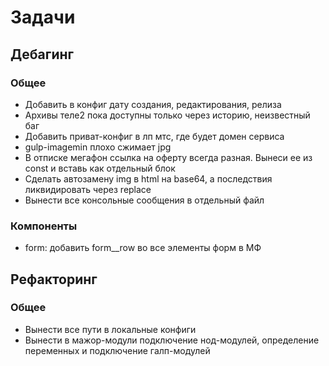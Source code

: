 <h1>Задачи</h1>
<h2>Дебагинг</h2>
<h3>Общее</h3>
<ul>
	<li>Добавить в конфиг дату создания, редактирования, релиза</li>
	<li>Архивы теле2 пока доступны только через историю, неизвестный баг</li>
	<li>Добавить приват-конфиг в лп мтс, где будет домен сервиса</li>
	<li>gulp-imagemin плохо сжимает jpg</li>
	<li>В отписке мегафон ссылка на оферту всегда разная. Вынеси ее из const и вставь как отдельный блок</li>
	<li>Сделать автозамену img в html на base64, а последствия ликвидировать через replace</li>
	<li>Вынести все консольные сообщения в отдельный файл</li>
</ul>
<h3>Компоненты</h3>
<ul>
	<li>form: добавить form__row во все элементы форм в МФ</li>
</ul>
<h2>Рефакторинг</h2>
<h3>Общее</h3>
<ul>
	<li>Вынести все пути в локальные конфиги</li>
	<li>Вынести в мажор-модули подключение нод-модулей, определение переменных и подключение галп-модулей</li>
</ul>
